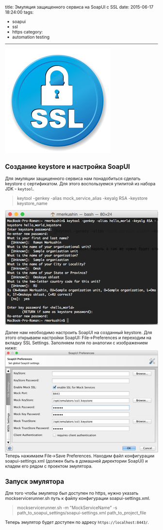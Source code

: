 title: Эмуляция защищенного сервиса на SoapUI с SSL
date: 2015-06-17 18:24:00
tags:
   - soapui
   - ssl
   - https
category:
   - automation testing
---

![](/images/ssl.jpg "SSL")

<!-- more -->

## Создание keystore и настройка SoapUI

Для эмуляции защищенного сервиса нам понадобиться сделать keystore c сертификатом. Для этого воспользуемся утилитой из набора JDK - `keytool`.

>keytool -genkey -alias mock_service_alias -keyalg RSA -keystore keystore_name

![](/images/keytool-gen.png "keytool")

Далее нам необходимо настроить SoapUI на созданный keystore. Для этого открываем настройки SoapUI: File->Preferences и переходим на вкладку SSL Settings. Заполняем поля по аналогии с изображением ниже:
![](/images/ssl-settings.png "keytool")
Теперь нажимаем File->Save Preferences. Находим файл конфигурации soapui-settings.xml (должен быть в домашней директории SoapUI) и кладем его рядом с проектом эмулятора.

## Запуск эмулятора

Для того чтобы эмулятор был доступен по https, нужно указать mockservicerunner.sh путь к файлу конфигурации soapui-settings.xml.

>mockservicerunner.sh -m "MockServiceName" -s path_to_soapui_settings/soapui-settings.xml path_to_project_file

Теперь эмулятор будет доступен по адресу `https://localhost:8443/`.

